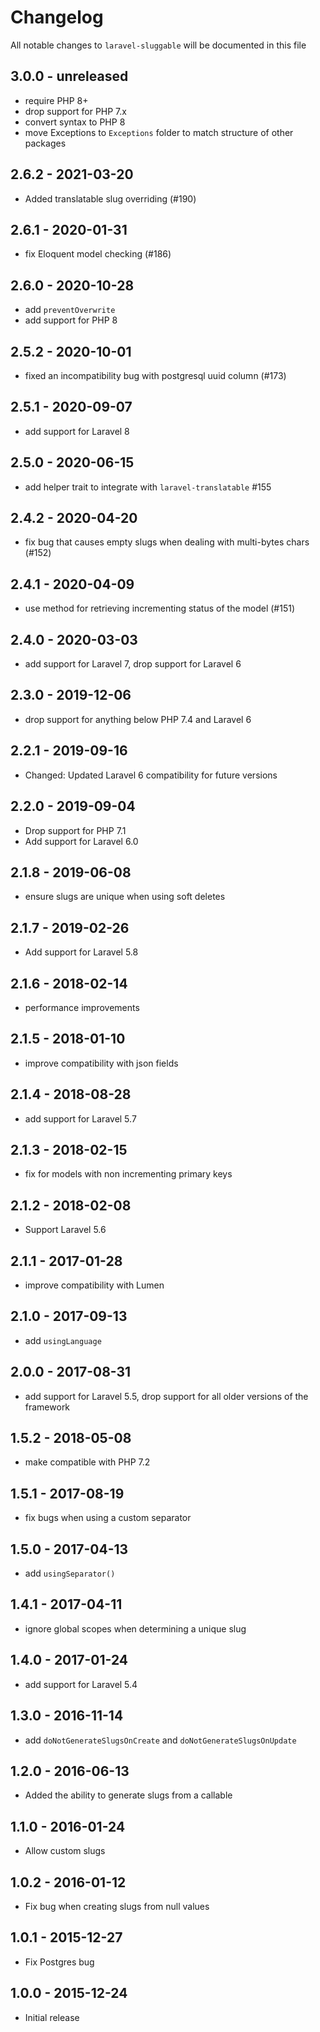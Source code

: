 # Changelog

All notable changes to `laravel-sluggable` will be documented in this file

## 3.0.0 - unreleased

- require PHP 8+
- drop support for PHP 7.x
- convert syntax to PHP 8
- move Exceptions to `Exceptions` folder to match structure of other packages

## 2.6.2 - 2021-03-20

- Added translatable slug overriding (#190)

## 2.6.1 - 2020-01-31

- fix Eloquent model checking (#186)

## 2.6.0 - 2020-10-28

- add `preventOverwrite`
- add support for PHP 8

## 2.5.2 - 2020-10-01

- fixed an incompatibility bug with postgresql uuid column (#173)

## 2.5.1 - 2020-09-07

- add support for Laravel 8

## 2.5.0 - 2020-06-15

- add helper trait to integrate with `laravel-translatable` #155

## 2.4.2 - 2020-04-20

- fix bug that causes empty slugs when dealing with multi-bytes chars (#152)

## 2.4.1 - 2020-04-09

- use method for retrieving incrementing status of the model (#151)

## 2.4.0 - 2020-03-03

- add support for Laravel 7, drop support for Laravel 6

## 2.3.0 - 2019-12-06

- drop support for anything below PHP 7.4 and Laravel 6

## 2.2.1 - 2019-09-16
- Changed: Updated Laravel 6 compatibility for future versions

## 2.2.0 - 2019-09-04
- Drop support for PHP 7.1
- Add support for Laravel 6.0

## 2.1.8 - 2019-06-08

- ensure slugs are unique when using soft deletes

## 2.1.7 - 2019-02-26

- Add support for Laravel 5.8

## 2.1.6 - 2018-02-14

- performance improvements

## 2.1.5 - 2018-01-10

- improve compatibility with json fields

## 2.1.4 - 2018-08-28

- add support for Laravel 5.7

## 2.1.3 - 2018-02-15

- fix for models with non incrementing primary keys

## 2.1.2 - 2018-02-08

- Support Laravel 5.6

## 2.1.1 - 2017-01-28
- improve compatibility with Lumen

## 2.1.0 - 2017-09-13
- add `usingLanguage`

## 2.0.0 - 2017-08-31
- add support for Laravel 5.5, drop support for all older versions of the framework

## 1.5.2 - 2018-05-08
- make compatible with PHP 7.2

## 1.5.1 - 2017-08-19
- fix bugs when using a custom separator

## 1.5.0 - 2017-04-13
- add `usingSeparator()`

## 1.4.1 - 2017-04-11
- ignore global scopes when determining a unique slug 

## 1.4.0 - 2017-01-24
- add support for Laravel 5.4

## 1.3.0 - 2016-11-14
- add `doNotGenerateSlugsOnCreate` and `doNotGenerateSlugsOnUpdate`

## 1.2.0 - 2016-06-13
- Added the ability to generate slugs from a callable

## 1.1.0 - 2016-01-24
- Allow custom slugs

## 1.0.2 - 2016-01-12

- Fix bug when creating slugs from null values

## 1.0.1 - 2015-12-27

- Fix Postgres bug

## 1.0.0 - 2015-12-24

- Initial release
